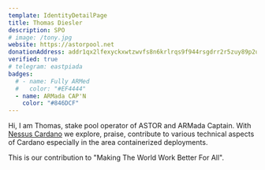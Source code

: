 ```yaml
---
template: IdentityDetailPage
title: Thomas Diesler
description: SPO
# image: /tony.jpg
website: https://astorpool.net
donationAddress: addr1qx2lfexyckxwtzwvfs8n6krlrqs9f944rsgdrr2r5zuy89p2u8z2f43hk493xhd5qpwpmvzegs68z33qvx940mmzt2vq8n5v3n
verified: true
# telegram: eastpiada
badges:
  # - name: Fully ARMed
  #   color: "#EF4444"
  - name: ARMada CAP'N
    color: "#846DCF"
---
```


Hi, I am Thomas, stake pool operator of ASTOR and ARMada Captain. With <a href="https://github.com/tdiesler/nessus-cardano">Nessus Cardano</a> we explore, praise, contribute to various technical aspects of Cardano especially in the area containerized deployments.
<p/>
This is our contribution to "Making The World Work Better For All".
